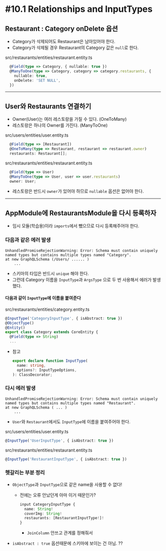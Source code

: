 # #10.1 Relationships and InputTypes

## Restaurant : Category onDelete 옵션

- Category가 삭제되어도 Restaurant은 남아있어야 한다.
- Category가 삭제될 경우 Restaurant의 Category 값은 `null`로 한다.

src/restaurants/entities/restaurant.entity.ts

```ts
  @Field(type => Category, { nullable: true })
  @ManyToOne(type => Category, category => category.restaurants, {
    nullable: true,
    onDelete: 'SET NULL',
  })
```

---

## User와 Restaurants 연결하기

- Owner(User)는 여러 레스토랑을 가질 수 있다. (OneToMany)
- 레스토랑은 하나의 Owner를 가진다. (ManyToOne)

src/users/entities/user.entity.ts

```ts
  @Field(type => [Restaurant])
  @OneToMany(type => Restaurant, restaurant => restaurant.owner)
  restaurants: Restaurant[];
```

src/restaurants/entities/restaurant.entity.ts

```ts
  @Field(type => User)
  @ManyToOne(type => User, user => user.restaurants)
  owner: User;
```

- 레스토랑은 반드시 `owner`가 있어야 하므로 `nullable` 옵션은 없어야 한다.

---

## AppModule에 RestaurantsModule을 다시 등록하자

- 임시 모듈(학습용)이라 `imports`에서 뺐으므로 다시 등록해주어야 한다.

### 다음과 같은 에러 발생

```err
UnhandledPromiseRejectionWarning: Error: Schema must contain uniquely named types but contains multiple types named "Category".
at new GraphQLSchema (/Users/ ...... )
    ...
```

- 스키마의 타입은 반드시 `unique` 해야 한다.
- 그런데 Category 이름을 `InputType`과 `ArgsType` 으로 두 번 사용해서 에러가 발생했다.

#### 다음과 같이 `InputType`에 이름을 붙여준다

src/restaurants/entities/category.entity.ts

```ts
@InputType('CategoryInputType', { isAbstract: true })
@ObjectType()
@Entity()
export class Category extends CoreEntity {
  @Field(type => String)
  ...
```

- 참고
  ```ts
  export declare function InputType(
    name: string,
    options?: InputTypeOptions,
  ): ClassDecorator;
  ```

### 다시 에러 발생

```err
UnhandledPromiseRejectionWarning: Error: Schema must contain uniquely named types but contains multiple types named "Restaurant".
at new GraphQLSchema ( ... )
    ...
```

- `User`와 `Restaurant`에서도 `InputType`에 이름을 붙여주어야 한다.

src/users/entities/user.entity.ts

```ts
@InputType('UserInputType', { isAbstract: true })
```

src/restaurants/entities/restaurant.entity.ts

```ts
@InputType('RestaurantInputType', { isAbstract: true })
```

### 헷갈리는 부분 정리

- `ObjectType`과 `InputType`으로 같은 name을 사용할 수 없다!

  - 전에는 오류 안났던게 아마 이거 때문인가?

    ```ts
    input CategoryInputType {
      name: String!
      coverImg: String!
      restaurants: [RestaurantInputType!]!
    }
    ```

    - `JoinColumn` 안쓰고 관계를 정해줘서

- `isAbstract : true` 옵션때문에 스키마에 보이는 건 아님. ??
